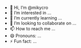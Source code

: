 - 👋 Hi, I’m @mikycro
- 👀 I’m interested in ...
- 🌱 I’m currently learning ...
- 💞️ I’m looking to collaborate on ...
- 📫 How to reach me ...
- 😄 Pronouns: ...
- ⚡ Fun fact: ...

<!---
mikycro/mikycro is a ✨ special ✨ repository because its `README.md` (this file) appears on your GitHub profile.
You can click the Preview link to take a look at your changes.
--->
